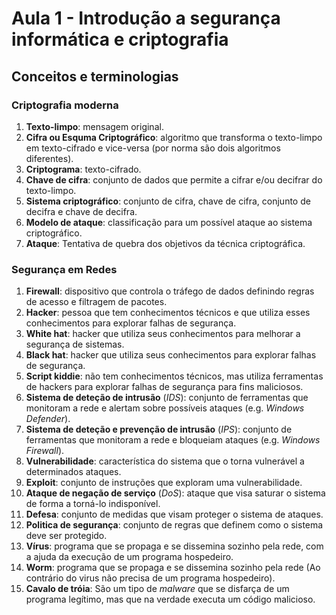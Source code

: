# Aula 1 - Introdução a segurança informática e criptografia

## Conceitos e terminologias

### Criptografia moderna

1. **Texto-limpo**: mensagem original.
2. **Cifra ou Esquma Criptográfico**: algoritmo que transforma o texto-limpo em texto-cifrado e vice-versa (por norma são dois algoritmos diferentes).
3. **Criptograma**: texto-cifrado.
4. **Chave de cifra**: conjunto de dados que permite a cifrar e/ou decifrar do texto-limpo.
5. **Sistema criptográfico**: conjunto de cifra, chave de cifra, conjunto de decifra e chave de decifra.
6. **Modelo de ataque**: classificação para um possível ataque ao sistema criptográfico.
7. **Ataque**: Tentativa de quebra dos objetivos da técnica criptográfica.

### Segurança em Redes

1. **Firewall**: dispositivo que controla o tráfego de dados definindo regras de acesso e filtragem de pacotes.
2. **Hacker**: pessoa que tem conhecimentos técnicos e que utiliza esses conhecimentos para explorar falhas de segurança.
3. **White hat**: hacker que utiliza seus conhecimentos para melhorar a segurança de sistemas.
4. **Black hat**: hacker que utiliza seus conhecimentos para explorar falhas de segurança.
5. **Script kiddie**: não tem conhecimentos técnicos, mas utiliza ferramentas de hackers para explorar falhas de segurança para fins maliciosos.
6. **Sistema de deteção de intrusão** (*IDS*): conjunto de ferramentas que monitoram a rede e alertam sobre possíveis ataques (e.g. *Windows Defender*).
7. **Sistema de deteção e prevenção de intrusão** (*IPS*): conjunto de ferramentas que monitoram a rede e bloqueiam ataques (e.g. *Windows Firewall*).
8. **Vulnerabilidade**: característica do sistema que o torna
vulnerável a determinados ataques.
9. **Exploit**: conjunto de instruções que exploram uma vulnerabilidade.
10. **Ataque de negação de serviço** (*DoS*): ataque que visa saturar o sistema de forma a torná-lo indisponível.
11. **Defesa**: conjunto de medidas que visam proteger o sistema de ataques.
12. **Politica de segurança**: conjunto de regras que definem como o sistema deve ser protegido.
13. **Vírus**: programa que se propaga e se dissemina sozinho pela rede, com a ajuda da execução de um programa hospedeiro.
14. **Worm**: programa que se propaga e se dissemina sozinho pela rede (Ao contrário do virus não precisa de um programa hospedeiro).
15. **Cavalo de tróia**: São um tipo de *malware* que se disfarça de um programa legítimo, mas que na verdade executa um código malicioso.